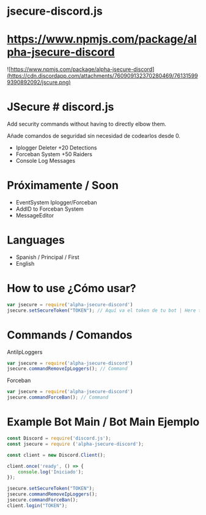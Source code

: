 # jsecure-discord.js 
# https://www.npmjs.com/package/alpha-jsecure-discord

![https://www.npmjs.com/package/alpha-jsecure-discord](https://cdn.discordapp.com/attachments/760909132370280469/761315999390892092/jscure.png)

# JSecure # discord.js
Add security commands without having to directly elbow them.

Añade comandos de seguridad sin necesidad de codearlos desde 0.

  - Iplogger Deleter +20 Detections
  - Forceban System +50 Raiders
  - Console Log Messages
# Próximamente / Soon
 - EventSystem Iplogger/Forceban
 - AddID to Forceban System
 - MessageEditor

# Languages

  - Spanish / Principal / First
  - English
# How to use ¿Cómo usar?
```js
var jsecure = require('alpha-jsecure-discord')
jsecure.setSecureToken("TOKEN"); // Aquí va el token de tu bot | Here the token of your bot
```
# Commands / Comandos
AntiIpLoggers
```js
var jsecure = require('alpha-jsecure-discord')
jsecure.commandRemoveIpLoggers(); // Command
```
Forceban
```js
var jsecure = require('alpha-jsecure-discord')
jsecure.commandForceBan(); // Command
```

# Example Bot Main / Bot Main Ejemplo
```js
const Discord = require('discord.js');
const jsecure = require ('alpha-jsecure-discord');

const client = new Discord.Client();

client.once('ready', () => {
    console.log('Iniciado');
});

jsecure.setSecureToken("TOKEN");
jsecure.commandRemoveIpLoggers();
jsecure.commandForceBan();
client.login("TOKEN");
```
